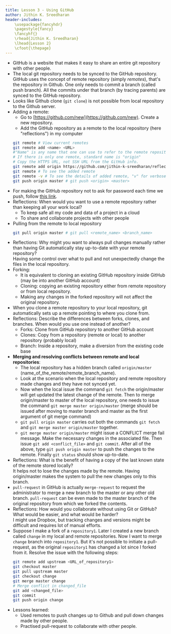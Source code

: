 ```yaml
---
title: Lesson 3 - Using GitHub
author: Jithin K. Sreedharan
header-includes:
    \usepackage{fancyhdr}
    \pagestyle{fancy}
    \fancyhf{}
    \rhead{Jithin K. Sreedharan}
    \lhead{Lesson 2}
    \cfoot{\thepage}
---
```


<!-- # Using GitHub -->

* GitHub is a website that makes it easy to share an entire git repository with other people.
* The local git repository needs to be synced to the GitHub repository. GitHub uses the concept of remote repository (simply _remotes_), that's the repository in Github. One only needs to commit a branch (called push branch). All the commits under that branch (by tracing parents) are synced to the GitHub repository.
* Looks like Github clone (`git clone`) is not possible from local repository to the Github server.
* Adding a remote:
    - Go to [https://github.com/new](https://github.com/new). Create a new repository.
    - Add the GitHub repository as a remote to the local repository (here "reflections") in my computer
    ``` bash
    git remote # View current remotes
    git remote add <name> <URL>
    #"Name" is any name that one can use to refer to the remote repository.
    # If there is only one remote, standard name is "origin"
    # Copy the HTTPS URL, not SSH URL from the GitHub info.
    git remote add origin https://github.com/jithin-k-sreedharan/reflections.git
    git remote # To see the added remote
    git remote -v # To see the details of added remote, "v" for verbose
    git push origin master # git push <origin> <master>
    ```
* For making the GitHub repository not to ask for password each time we push, follow [this link](https://help.github.com/articles/caching-your-github-password-in-git/).
* Reflections: When would you want to use a remote repository rather than keeping all your work local?  
    - To keep safe all my code and data of a project in a cloud
    - To share and collaborate projects with other people
* Pulling from the remote to local repository
    ``` bash
    git pull origin master # git pull <remote_name> <branch_name>
    ```
* Reflections: Why might you want to always pull changes manually rather than having Git automatically stay up-to-date with your remote repository?   
Having some control over what to pull and not unexpectedly change the files in the local repository.  
* Forking:   
    - It is equivalent to cloning an existing GitHub repository inside GitHub (may be into another GitHub account)
    - Cloning: copying an existing repository either from remote repository or from local repository.
    - Making any changes in the forked repository will not affect the original repository.
* When you clone a remote repository to your local repository, git automatically sets up a remote pointing to where you clone from.
* Reflections: Describe the differences between forks, clones, and branches. When would you use one instead of another?  
    - Forks: Clone from GitHub repository to another GitHub account
    - Clones: Copy from a repository (remote or local) to another repository (probably local)
    - Branch: Inside a repository, make a diversion from the existing code base
* __Merging and resolving conflicts between remote and local repositories__:
    - The local repository has a hidden branch called `origin/master` (name_of_the_remote/remote_branch_name).
    - Look at the scenario when the local repository and remote repository made changes and they have not synced yet.
    - Now when the local issue the command `git fetch` the origin/master will get updated the latest change of the remote. Then to merge origin/master to master of the local repository, one needs to issue the command `git merge master origin/master` (merge should be issued after moving to master branch and master as the first argument of git merge command)
    - `git pull origin master` carries out both the commands `git fetch` and `git merge master origin/master` together.
    - `git merge master origin/master` might issue a CONFLICT merge fail message. Make the necessary changes in the associated file. Then issue `git add <conflict_file>` and `git commit`. After all of the above, type `git push origin master` to push the changes to the remote. Finally `git status` should show up-to-date.
* Reflections: What is the benefit of having a copy of the last known state of the remote stored locally?  
It helps not to lose the changes made by the remote. Having origin/master makes the system to pull the new changes only to this branch.
* `pull-request` in GitHub is actually `merge-request` to request the administrator to merge a new branch to the master or any other old branch. `pull-request` can be even made to the master branch of the original repository from which we forked the contents.
* Reflections: How would you collaborate without using Git or GitHub? What would be easier, and what would be harder?   
I might use Dropbox, but tracking changes and versions might be difficult and requires lot of manual efforts.
* Suppose I make a fork of a `repository1`. Later I created a new branch called `change` in my local and remote repositories. Now I want to merge `change` branch into `repository1`. But it's not possible to initiate a pull-request, as the original `repository1` has changed a lot since I forked from it. Resolve the issue with the following steps:
    ``` bash
    git remote add upstream <URL_of_repository1>
    git checkout master
    git pull upstream master
    git checkout change
    git merge master change
    # Merge conflict in changed_file
    git add <changed_file>
    git commit
    git push origin change
    ```
* Lessons learned:
    - Used remotes to push changes up to Github and pull down changes made by other people.
    - Practised pull-request to collaborate with other people.

